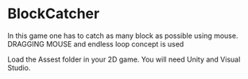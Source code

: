 # BlockCatcher
In this game one has to catch as many block as possible using mouse. DRAGGING MOUSE and endless loop concept is used

Load the Assest folder in your 2D game. You will need Unity and Visual Studio.
